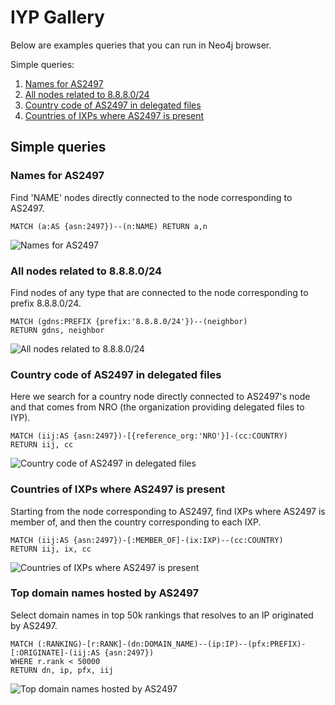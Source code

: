 # IYP Gallery

Below are examples queries that you can run in Neo4j browser. 

Simple queries:
1. [Names for AS2497](#names-for-as2497)
2. [All nodes related to 8.8.8.0/24](#all-nodes-related-to-8.8.8.0/24)
3. [Country code of AS2497 in delegated files](#country-code-of-as2497-in-delegated-files)
4. [Countries of IXPs where AS2497 is present](#countries-of-ixps-where-AS2497-is-present)


## Simple queries

### Names for AS2497
Find 'NAME' nodes directly connected to the node corresponding to AS2497.
```
MATCH (a:AS {asn:2497})--(n:NAME) RETURN a,n
```
![Names for AS2497](/documentation/assets/gallery/as2497names.svg)

### All nodes related to 8.8.8.0/24
Find nodes of any type that are connected to the node corresponding to prefix 
8.8.8.0/24.
```
MATCH (gdns:PREFIX {prefix:'8.8.8.0/24'})--(neighbor) 
RETURN gdns, neighbor
```

![All nodes related to 8.8.8.0/24](/documentation/assets/gallery/prefixAllRelated.svg)

### Country code of AS2497 in delegated files
Here we search for a country node directly connected to AS2497's node and that
comes from NRO (the organization providing delegated files to IYP).
```
MATCH (iij:AS {asn:2497})-[{reference_org:'NRO'}]-(cc:COUNTRY) 
RETURN iij, cc
```

![Country code of AS2497 in delegated files](/documentation/assets/gallery/as2497country.svg)


### Countries of IXPs where AS2497 is present
Starting from the node corresponding to AS2497, find IXPs where AS2497 is member
of, and then the country corresponding to each IXP.
```
MATCH (iij:AS {asn:2497})-[:MEMBER_OF]-(ix:IXP)--(cc:COUNTRY) 
RETURN iij, ix, cc
```

![Countries of IXPs where AS2497 is present](/documentation/assets/gallery/as2497ixpCountry.svg)

### Top domain names hosted by AS2497
Select domain names in top 50k rankings that resolves to an IP originated by
AS2497.

```
MATCH (:RANKING)-[r:RANK]-(dn:DOMAIN_NAME)--(ip:IP)--(pfx:PREFIX)-[:ORIGINATE]-(iij:AS {asn:2497})
WHERE r.rank < 50000
RETURN dn, ip, pfx, iij
```

![Top domain names hosted by AS2497](/documentation/assets/gallery/as2497domainNames.svg)
